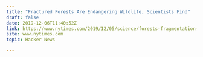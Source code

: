 ```yaml
---
title: "Fractured Forests Are Endangering Wildlife, Scientists Find"
draft: false
date: 2019-12-06T11:40:52Z
link: https://www.nytimes.com/2019/12/05/science/forests-fragmentation-wildlife.html?utm_medium=RSS&utm_source=hune
site: www.nytimes.com
topic: Hacker News  

---
```

